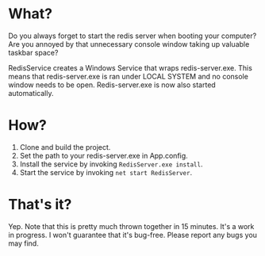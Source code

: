 What?
============
Do you always forget to start the redis server when booting your computer? Are you annoyed by that unnecessary console window
taking up valuable taskbar space?

RedisService creates a Windows Service that wraps redis-server.exe.
This means that redis-server.exe is ran under LOCAL SYSTEM and no console window needs to be open. Redis-server.exe is now also started automatically.

How?
============

1. Clone and build the project.
2. Set the path to your redis-server.exe in App.config.
3. Install the service by invoking `RedisServer.exe install`.
4. Start the service by invoking `net start RedisServer`.

That's it?
============
Yep. Note that this is pretty much thrown together in 15 minutes. It's a work in progress. I won't guarantee that it's bug-free. Please report any bugs you may find.
